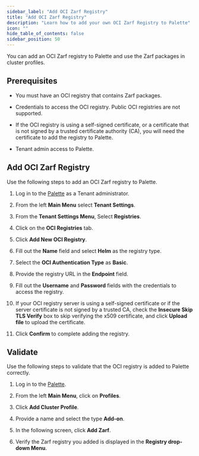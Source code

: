 ```yaml
---
sidebar_label: "Add OCI Zarf Registry"
title: "Add OCI Zarf Registry"
description: "Learn how to add your own OCI Zarf Registry to Palette"
icon: ""
hide_table_of_contents: false
sidebar_position: 50
---
```


You can add an OCI Zarf registry to Palette and use the Zarf packages in cluster profiles.

## Prerequisites

- You must have an OCI registry that contains Zarf packages.

- Credentials to access the OCI registry. Public OCI registries are not supported.

- If the OCI registry is using a self-signed certificate, or a certificate that is not signed by a trusted certificate authority (CA), you will need the certificate to add the registry to Palette.

- Tenant admin access to Palette.

## Add OCI Zarf Registry

Use the following steps to add an OCI Zarf registry to Palette.

1. Log in to the [Palette](https://console.spectrocloud.com) as a Tenant administrator.

2. From the left **Main Menu** select **Tenant Settings**.

3. From the **Tenant Settings Menu**, Select **Registries**.

4. Click on the **OCI Registries** tab.

5. Click **Add New OCI Registry**.

6. Fill out the **Name** field and select **Helm** as the registry type.

7. Select the **OCI Authentication Type** as **Basic**.

8. Provide the registry URL in the **Endpoint** field.

9. Fill out the **Username** and **Password** fields with the credentials to access the registry.

10. If your OCI registry server is using a self-signed certificate or if the server certificate is not signed by a trusted CA, check the **Insecure Skip TLS Verify** box to skip verifying the x509 certificate, and click **Upload file** to upload the certificate.

11. Click **Confirm** to complete adding the registry.

## Validate

Use the following steps to validate that the OCI registry is added to Palette correctly.

1. Log in to the [Palette](https://console.spectrocloud.com).

2. From the left **Main Menu**, click on **Profiles**.

3. Click **Add Cluster Profile**.

4. Provide a name and select the type **Add-on**.

5. In the following screen, click **Add Zarf**.

6. Verify the Zarf registry you added is displayed in the **Registry drop-down Menu**.
